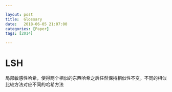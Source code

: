 ```yaml
---

layout: post
title:  Glossary
date:   2018-06-05 21:07:00
categories: [Paper]
tags: [2014]

---
```


# LSH
局部敏感性哈希，使得两个相似的东西哈希之后任然保持相似性不变。不同的相似比较方法对应不同的哈希方法